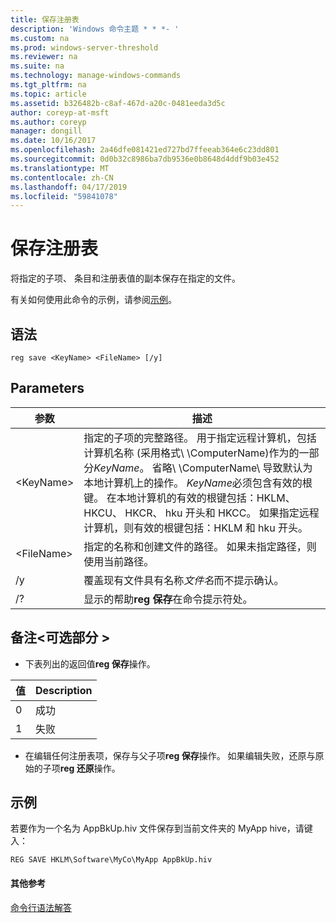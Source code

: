 ```yaml
---
title: 保存注册表
description: 'Windows 命令主题 * * *- '
ms.custom: na
ms.prod: windows-server-threshold
ms.reviewer: na
ms.suite: na
ms.technology: manage-windows-commands
ms.tgt_pltfrm: na
ms.topic: article
ms.assetid: b326482b-c8af-467d-a20c-0481eeda3d5c
author: coreyp-at-msft
ms.author: coreyp
manager: dongill
ms.date: 10/16/2017
ms.openlocfilehash: 2a46dfe081421ed727bd7ffeeab364e6c23dd801
ms.sourcegitcommit: 0d0b32c8986ba7db9536e0b8648d4ddf9b03e452
ms.translationtype: MT
ms.contentlocale: zh-CN
ms.lasthandoff: 04/17/2019
ms.locfileid: "59841078"
---
```

# <a name="reg-save"></a>保存注册表



将指定的子项、 条目和注册表值的副本保存在指定的文件。

有关如何使用此命令的示例，请参阅[示例](#BKMK_examples)。

## <a name="syntax"></a>语法

```
reg save <KeyName> <FileName> [/y]
```

## <a name="parameters"></a>Parameters

|参数|描述|
|---------|-----------|
|\<KeyName>|指定的子项的完整路径。 用于指定远程计算机，包括计算机名称 (采用格式\\ \\ComputerName\)作为的一部分*KeyName*。 省略\\ \\ComputerName\ 导致默认为本地计算机上的操作。 *KeyName*必须包含有效的根键。 在本地计算机的有效的根键包括：HKLM、 HKCU、 HKCR、 hku 开头和 HKCC。 如果指定远程计算机，则有效的根键包括：HKLM 和 hku 开头。|
|\<FileName>|指定的名称和创建文件的路径。 如果未指定路径，则使用当前路径。|
|/y|覆盖现有文件具有名称*文件名*而不提示确认。|
|/?|显示的帮助**reg 保存**在命令提示符处。|

## <a name="remarks-optional-section"></a>备注\<可选部分 >

-   下表列出的返回值**reg 保存**操作。

|值|Description|
|-----|-----------|
|0|成功|
|1|失败|
-   在编辑任何注册表项，保存与父子项**reg 保存**操作。 如果编辑失败，还原与原始的子项**reg 还原**操作。

## <a name="BKMK_examples"></a>示例

若要作为一个名为 AppBkUp.hiv 文件保存到当前文件夹的 MyApp hive，请键入：
```
REG SAVE HKLM\Software\MyCo\MyApp AppBkUp.hiv
```

#### <a name="additional-references"></a>其他参考

[命令行语法解答](command-line-syntax-key.md)